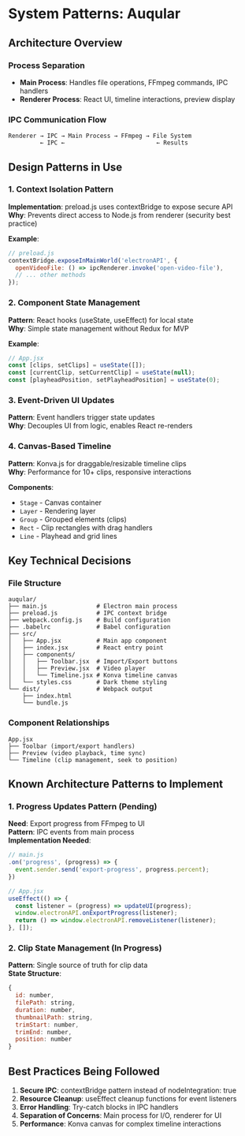 # System Patterns: Auqular

## Architecture Overview

### Process Separation
- **Main Process**: Handles file operations, FFmpeg commands, IPC handlers
- **Renderer Process**: React UI, timeline interactions, preview display

### IPC Communication Flow
```
Renderer → IPC → Main Process → FFmpeg → File System
         ← IPC ←                          ← Results
```

## Design Patterns in Use

### 1. Context Isolation Pattern
**Implementation**: preload.js uses contextBridge to expose secure API  
**Why**: Prevents direct access to Node.js from renderer (security best practice)

**Example**:
```javascript
// preload.js
contextBridge.exposeInMainWorld('electronAPI', {
  openVideoFile: () => ipcRenderer.invoke('open-video-file'),
  // ... other methods
});
```

### 2. Component State Management
**Pattern**: React hooks (useState, useEffect) for local state  
**Why**: Simple state management without Redux for MVP

**Example**:
```javascript
// App.jsx
const [clips, setClips] = useState([]);
const [currentClip, setCurrentClip] = useState(null);
const [playheadPosition, setPlayheadPosition] = useState(0);
```

### 3. Event-Driven UI Updates
**Pattern**: Event handlers trigger state updates  
**Why**: Decouples UI from logic, enables React re-renders

### 4. Canvas-Based Timeline
**Pattern**: Konva.js for draggable/resizable timeline clips  
**Why**: Performance for 10+ clips, responsive interactions

**Components**:
- `Stage` - Canvas container
- `Layer` - Rendering layer
- `Group` - Grouped elements (clips)
- `Rect` - Clip rectangles with drag handlers
- `Line` - Playhead and grid lines

## Key Technical Decisions

### File Structure
```
auqular/
├── main.js              # Electron main process
├── preload.js           # IPC context bridge
├── webpack.config.js    # Build configuration
├── .babelrc             # Babel configuration
├── src/
│   ├── App.jsx          # Main app component
│   ├── index.jsx        # React entry point
│   ├── components/
│   │   ├── Toolbar.jsx  # Import/Export buttons
│   │   ├── Preview.jsx  # Video player
│   │   └── Timeline.jsx # Konva timeline canvas
│   └── styles.css       # Dark theme styling
└── dist/                # Webpack output
    ├── index.html
    └── bundle.js
```

### Component Relationships
```
App.jsx
├── Toolbar (import/export handlers)
├── Preview (video playback, time sync)
└── Timeline (clip management, seek to position)
```

## Known Architecture Patterns to Implement

### 1. Progress Updates Pattern (Pending)
**Need**: Export progress from FFmpeg to UI  
**Pattern**: IPC events from main process  
**Implementation Needed**:
```javascript
// main.js
.on('progress', (progress) => {
  event.sender.send('export-progress', progress.percent);
})

// App.jsx
useEffect(() => {
  const listener = (progress) => updateUI(progress);
  window.electronAPI.onExportProgress(listener);
  return () => window.electronAPI.removeListener(listener);
}, []);
```

### 2. Clip State Management (In Progress)
**Pattern**: Single source of truth for clip data  
**State Structure**:
```javascript
{
  id: number,
  filePath: string,
  duration: number,
  thumbnailPath: string,
  trimStart: number,
  trimEnd: number,
  position: number
}
```

## Best Practices Being Followed

1. **Secure IPC**: contextBridge pattern instead of nodeIntegration: true
2. **Resource Cleanup**: useEffect cleanup functions for event listeners
3. **Error Handling**: Try-catch blocks in IPC handlers
4. **Separation of Concerns**: Main process for I/O, renderer for UI
5. **Performance**: Konva canvas for complex timeline interactions

